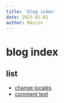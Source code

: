 ```yaml
---
title: 'blog index'
date: 2023-01-01
author: Maicss
---
```


# blog index

## list

- [change locales](./change-locales.md)
- [comment test](./comment-test.md)
